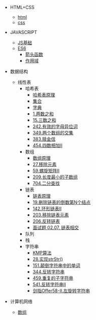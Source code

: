 * HTML+CSS
  * [html](01/html内容/)
  * [css](01/css内容/)

* JAVASCRIPT
  * [JS基础](02\JS基础)
  * [ES6](02\ES6)
    * [箭头函数](02\ES6\箭头函数\原理.md)
    * [作用域](02\ES6\作用域\原理.md)

* 数据结构
  * 线性表
    * 哈希表
      * [哈希表原理](03\1.线性结构\哈希表\00.原理\原理.md)
      * [集合](03\1.线性结构\哈希表\01.集合\原理.md)
      * [字典](03\1.线性结构\哈希表\02.字典\原理.md)
      * [1.两数之和](03\1.线性结构\哈希表\1.两数之和\笔记.md)
      * [15.三数之和](03\1.线性结构\哈希表\15.三数之和\笔记.md)
      * [242.有效的字母异位词](03\1.线性结构\哈希表\242.有效的字母异位词\笔记.md)
      * [349.两个数组的交集](03\1.线性结构\哈希表\349.两个数组的交集\笔记.md)
      * [383.赎金信](03\1.线性结构\哈希表\383.赎金信\笔记.md)
      * [454.四数相加II](03\1.线性结构\哈希表\454.四数相加II\笔记.md)
    * 数组
      * [数组原理](03\1.线性结构\数组\0.原理\原理.md)
      * [27.移除元素](03\1.线性结构\数组\27.移除元素\笔记.md)
      * [59.螺旋矩阵II](03\1.线性结构\数组\59.螺旋矩阵II\笔记.md)
      * [209.长度最小的子数组](03\1.线性结构\数组\209.长度最小的子数组\笔记.md)
      * [704.二分查找](03\1.线性结构\数组\704.二分查找\笔记.md)
    * 链表
      * [链表原理](03\1.线性结构\链表\0.原理\原理.md)
      * [19.删除链表的倒数第N个结点](03\1.线性结构\链表\19.删除链表的倒数第N个结点\笔记.md)
      * [142.环形链表II](03\1.线性结构\链表\142.环形链表II\笔记.md)
      * [203.移除链表元素](03\1.线性结构\链表\203.移除链表元素\笔记.md)
      * [206.反转链表](03\1.线性结构\链表\206.反转链表\笔记.md)
      * [面试题 02.07. 链表相交](03\1.线性结构\链表\面试题02.07.链表相交\笔记.md)
    * 队列
    * 栈
    * 字符串
      * [KMP算法](03\1.线性结构\字符串\01.KMP算法\原理.md)
      * [28.实现strStr()](03\1.线性结构\字符串\28.实现strStr()\笔记.md)
      * [151.颠倒字符串中的单词](03\1.线性结构\字符串\151.颠倒字符串中的单词\笔记.md)
      * [344.反转字符串](03\1.线性结构\字符串\344.反转字符串\笔记.md)
      * [459.重复的子字符串](03\1.线性结构\字符串\459.重复的子字符串\笔记.md)
      * [541.反转字符串II](03\1.线性结构\字符串\541.反转字符串II\笔记.md)
      * [剑指Offer58-II.左旋转字符串](03\1.线性结构\字符串\剑指Offer58-II.左旋转字符串\笔记.md)
* 计算机网络
  * [数组](04/计算机网络/)


